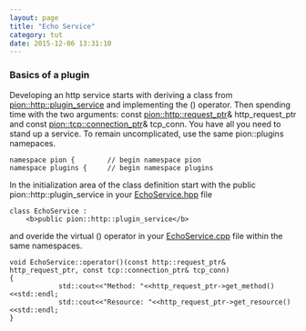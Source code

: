 ```yaml
---
layout: page
title: "Echo Service"
category: tut
date: 2015-12-06 13:31:10
---
```



### Basics of a plugin

Developing an http service starts with deriving a class from [pion::http::plugin_service]({{site.baseurl}}/api/user/html/classpion_1_1http_1_1plugin__service.html) and implementing the () operator. Then spending time with
the two arguments: const [pion::http::request_ptr]({{site.baseurl}}/api/user/html/classpion_1_1http_1_1request.html)& http_request_ptr and const [pion::tcp::connection_ptr]({{site.baseurl}}/api/user/html/classpion_1_1tcp_1_1connection.html)& tcp_conn.  You have all you need to stand up a service.
To remain uncomplicated, use the same pion::plugins namepaces.

```
namespace pion {        // begin namespace pion
namespace plugins {     // begin namespace plugins
```
In the initialization area of the class definition start with the public pion::http::plugin_service in your [EchoService.hpp](https://github.com/splunk/pion/blob/develop/services/EchoService.hpp) file

```
class EchoService :
    <b>public pion::http::plugin_service</b>
```
and overide the virtual () operator in your [EchoService.cpp](https://github.com/splunk/pion/blob/develop/services/EchoService.cpp) file within the same namespaces.

```
void EchoService::operator()(const http::request_ptr& http_request_ptr, const tcp::connection_ptr& tcp_conn)
{
            std::cout<<"Method: "<<http_request_ptr->get_method()<<std::endl;
            std::cout<<"Resource: "<<http_request_ptr->get_resource()<<std::endl;
}
```

